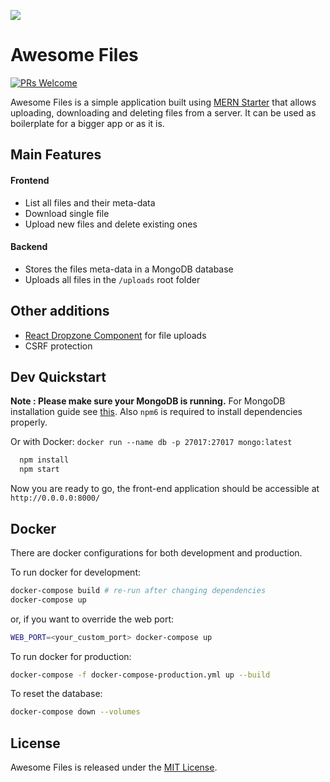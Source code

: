 ![](https://res.cloudinary.com/alexpunct/image/upload/v1536507533/awesome-files/awesome-files.jpg)

# Awesome Files
<!-- ![title](https://travis-ci.org/Hashnode/mern-starter.svg?branch=v2.0.0) -->
[![PRs Welcome](https://img.shields.io/badge/PRs-welcome-brightgreen.svg?style=flat-square)](http://makeapullrequest.com)


Awesome Files is a simple application built using [MERN Starter](https://github.com/Hashnode/mern-starter) that allows uploading, downloading and deleting files from a server. It can be used as boilerplate for a bigger app or as it is. 

## Main Features

#### Frontend

- List all files and their meta-data
- Download single file
- Upload new files and delete existing ones

#### Backend

- Stores the files meta-data in a MongoDB database
- Uploads all files in the `/uploads` root folder

## Other additions

- [React Dropzone Component](https://github.com/felixrieseberg/React-Dropzone-Component) for file uploads
- CSRF protection

## Dev Quickstart

**Note : Please make sure your MongoDB is running.** For MongoDB installation guide see [this](https://docs.mongodb.org/v3.0/installation/). Also `npm6` is required to install dependencies properly.

Or with Docker: `docker run --name db -p 27017:27017 mongo:latest`

```sh
  npm install
  npm start
```

Now you are ready to go, the front-end application should be accessible at `http://0.0.0.0:8000/`


## Docker
There are docker configurations for both development and production.

To run docker for development:
```sh
docker-compose build # re-run after changing dependencies
docker-compose up
```
or, if you want to override the web port:
```sh
WEB_PORT=<your_custom_port> docker-compose up
```

To run docker for production:
```sh
docker-compose -f docker-compose-production.yml up --build
```

To reset the database:
```sh
docker-compose down --volumes
```

## License
Awesome Files is released under the [MIT License](http://www.opensource.org/licenses/MIT).
